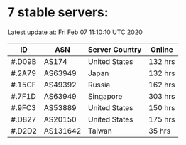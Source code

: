 # 7 stable servers:

Latest update at: Fri Feb 07 11:10:10 UTC 2020

| ID | ASN | Server Country | Online |
| -- | --- | -------------- | ------ |
| #.D09B | AS174 | United States | 132 hrs |
| #.2A79 | AS63949 | Japan | 132 hrs |
| #.15CF | AS49392 | Russia | 162 hrs |
| #.7F1D | AS63949 | Singapore | 303 hrs |
| #.9FC3 | AS53889 | United States | 150 hrs |
| #.D827 | AS20150 | United States | 175 hrs |
| #.D2D2 | AS131642 | Taiwan | 35 hrs |


